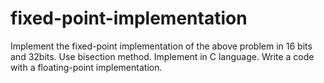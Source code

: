 # fixed-point-implementation
Implement the fixed-point implementation of the above problem in 16 bits and 32bits. Use bisection method. Implement in C language. Write a code with a floating-point implementation.
